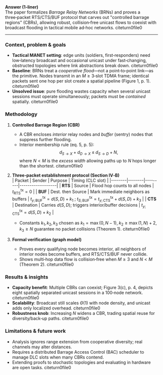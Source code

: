 **Answer (1‑liner)**  
The paper formalizes *Barrage Relay Networks* (BRNs) and proves a three‑packet RTS/CTS/BUF protocol that carves out "controlled barrage regions" (CBRs), allowing robust, collision‑free unicast flows to coexist with broadcast flooding in tactical mobile ad‑hoc networks. citeturn0file0  

---

### Context, problem & goals  
- **Tactical MANET setting**: edge units (soldiers, first‑responders) need low‑latency broadcast and occasional unicast under fast‑changing, obstructed topologies where link abstractions break down. citeturn0file0  
- **Baseline**: BRNs treat a *cooperative flood*—not a point‑to‑point link—as the primitive. Nodes transmit in an $M \ge 3$‑slot TDMA frame; identical packets sent one hop per slot create a spatial pipeline (Figure 1, p. 1). citeturn0file0  
- **Unsolved issue**: pure flooding wastes capacity when several unicast sessions must operate simultaneously; packets must be *contained* spatially. citeturn0file0  

### Methodology  
1. **Controlled Barrage Region (CBR)**  
   - A CBR encloses *interior* relay nodes and *buffer* (sentry) nodes that suppress further flooding.  
   - Interior membership rule (eq. 5, p. 5):  
     $$d_{S\to X}+d_{D\to X}\;\le\;d_{S\to D}+N,$$
     where $N<M$ is the *excess width* allowing paths up to $N$ hops longer than the shortest. citeturn0file0  

2. **Three‑packet establishment protocol (Section IV‑B)**  
   | Packet | Sender | Purpose | Timing (CLC slot) |
   |--------|--------|---------|-------------------|
   | **RTS** | Source | Flood hop counts to all nodes | $t^{\text{tx}}_{\text{RTS}}=0$ |
   | **BUF** | Dest. then Source | Mark immediate neighbors as buffers | $t^{\text{tx}}_{y;\text{BUF}}=d(S,D)+k_1$ ; $t^{\text{tx}}_{S;\text{BUF}}=t^{\text{tx}}_{y;\text{CTS}}+d(S,D)+k_3$ |
   | **CTS** | Destination | Carries $d(S,D)$; triggers interior/buffer decisions | $t^{\text{tx}}_{y;\text{CTS}}=d(S,D)+k_2$ |  
   - Constants $k_1,k_2,k_3$ chosen as $k_1=\max(0,N-1),\;k_2\ge\max(1,N)+2,\;k_3\ge N$ guarantee no packet collisions (Theorem 1). citeturn0file0  

3. **Formal verification (graph model)**  
   - Proves every qualifying node becomes interior, all neighbors of interior nodes become buffers, and RTS/CTS/BUF never collide.  
   - Shows multi‑hop data flow is collision‑free when $M\ge3$ and $N<M$ (Theorem 2). citeturn0file0  

### Results & insights  
- **Capacity benefit**: Multiple CBRs can coexist; Figure 3(c), p. 4, depicts eight spatially separated unicast sessions in a 100‑node network. citeturn0file0  
- **Scalability**: Broadcast still scales $\Theta(1)$ with node density, and unicast adds only localized overhead. citeturn0file0  
- **Robustness knob**: Increasing $N$ widens a CBR, trading spatial reuse for diversity/back‑up paths. citeturn0file0  

### Limitations & future work  
- Analysis ignores range extension from cooperative diversity; real channels may alter distances.  
- Requires a distributed Barrage Access Control (BAC) scheduler to manage DLC slots when many CBRs contend.  
- Extending proofs to stochastic topologies and evaluating in hardware are open tasks. citeturn0file0